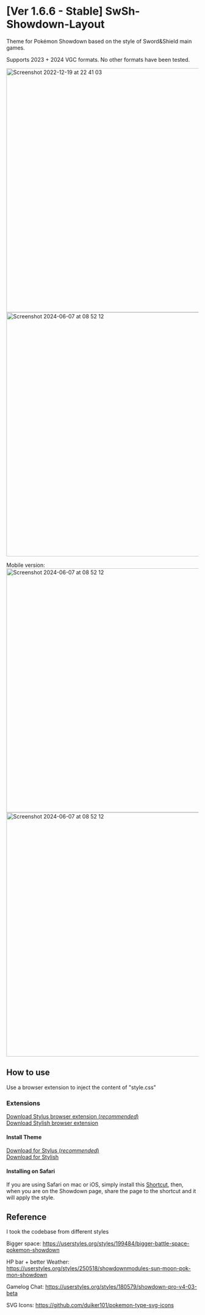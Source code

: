 # [Ver 1.6.6 - Stable] SwSh-Showdown-Layout
Theme for Pokémon Showdown based on the style of Sword&amp;Shield main games.

Supports 2023 + 2024 VGC formats. No other formats have been tested.

<img width="638" alt="Screenshot 2022-12-19 at 22 41 03" src="https://user-images.githubusercontent.com/30316462/208529567-74cea360-017d-4e12-bb79-63a7715231a5.png">
<img width="638" alt="Screenshot 2024-06-07 at 08 52 12" src="https://github.com/harasuke/SwSh-Showdown-Layout/assets/30316462/0eff19ee-81f6-4490-bad9-f35d73b27de5">  

Mobile version:  
<img width="638" alt="Screenshot 2024-06-07 at 08 52 12" src="https://github.com/harasuke/SwSh-Showdown-Layout/assets/30316462/e617dcee-df0a-4ceb-b480-61cf70b3c826">  
<img width="638" alt="Screenshot 2024-06-07 at 08 52 12" src="https://github.com/harasuke/SwSh-Showdown-Layout/assets/30316462/c103708c-65fa-4835-b287-31064c6b0f86">

## How to use
Use a browser extension to inject the content of "style.css"

### Extensions
[Download Stylus browser extension (_recommended_)](https://chrome.google.com/webstore/detail/stylus/clngdbkpkpeebahjckkjfobafhncgmne)  
[Download Stylish browser extension](https://chromewebstore.google.com/detail/stylish-custom-themes-for/fjnbnpbmkenffdnngjfgmeleoegfcffe?hl=it)

#### Install Theme
[Download for Stylus (_recommended_)](https://userstyles.world/style/16603/pokemon-swsh-layout)  
[Download for Stylish](https://chrome.google.com/webstore/detail/stylish-custom-themes-for/fjnbnpbmkenffdnngjfgmeleoegfcffe)

#### Installing on Safari
If you are using Safari on mac or iOS, simply install this [Shortcut](https://www.icloud.com/shortcuts/c236a26d3bcb4050aff970add1b57376), then, when you are on the Showdown page, share the page to the shortcut and it will apply the style.  

## Reference
I took the codebase from different styles

Bigger space: https://userstyles.org/styles/199484/bigger-battle-space-pokemon-showdown

HP bar + better Weather: https://userstyles.org/styles/250518/showdownmodules-sun-moon-pok-mon-showdown

Gamelog Chat: https://userstyles.org/styles/180579/showdown-pro-v4-03-beta  

SVG Icons: https://github.com/duiker101/pokemon-type-svg-icons
